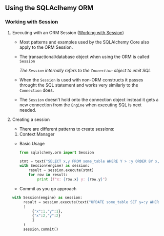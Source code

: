 ## Using the SQLAclhemy ORM

### Working with Session

1. Executing with an ORM Session ([Working with Session](https://docs.sqlalchemy.org/en/14/orm/session_basics.html#id1))

   - Most patterns and examples used by the SQLAlchemy Core also apply to the ORM Session.

   - The transactional/database object when using the ORM is called `Session`

     _The `Session` internally refers to the `Connection` object to emit SQL_

   - When the `Session` is used with non-ORM constructs it passes throught the SQL statement and works very similarly to the `Connection` does.

   - The `Session` doesn't hold onto the connection object instead it gets a new connection from the `Engine` when executing SQL is next needed.

2. Creating a session

   - There are different patterns to create sessions:

   1. Context Manager

   - Basic Usage

     ```python
     from sqlalchemy.orm import Session

     stmt = text("SELECT x,y FROM some_table WHERE Y > :y ORDER BY x,y").bindparams(y=6)
     with Session(engine) as session:
         result = session.execute(stmt)
         for row in result:
             print (f"x: {row.x} y: {row.y}")

     ```

   - Commit as you go approach

   ```python
   with Session(engine) as session:
        result = session.execute(text("UPDATE some_table SET y=:y WHERE x=:x"),
        [
            {"x":1,"y":1},
            {"x":2,"y":2}
            ]
        )
        session.commit()

   ```
